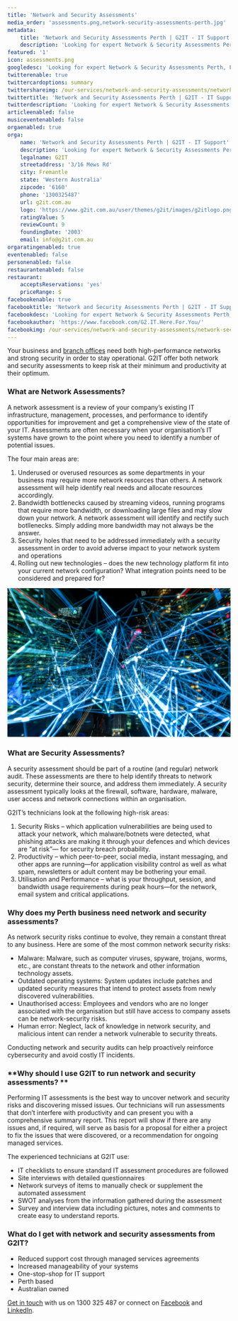 ```yaml
---
title: 'Network and Security Assessments'
media_order: 'assessments.png,network-security-assessments-perth.jpg'
metadata:
    title: 'Network and Security Assessments Perth | G2IT - IT Support'
    description: 'Looking for expert Network & Security Assessments Perth, Fremantle & Esperance? G2IT are reliable and experienced providers of managed IT services. '
featured: '1'
icon: assessments.png
googledesc: 'Looking for expert Network & Security Assessments Perth, Fremantle & Esperance? G2IT are reliable and experienced providers of managed IT services.'
twitterenable: true
twittercardoptions: summary
twittershareimg: /our-services/network-and-security-assessments/network-security-assessments-perth.jpg
twittertitle: 'Network and Security Assessments Perth | G2IT - IT Support'
twitterdescription: 'Looking for expert Network & Security Assessments Perth, Fremantle & Esperance? G2IT are reliable and experienced providers of managed IT services.'
articleenabled: false
musiceventenabled: false
orgaenabled: true
orga:
    name: 'Network and Security Assessments Perth | G2IT - IT Support'
    description: 'Looking for expert Network & Security Assessments Perth, Fremantle & Esperance? G2IT are reliable and experienced providers of managed IT services. '
    legalname: G2IT
    streetaddress: '3/16 Mews Rd'
    city: Fremantle
    state: 'Western Australia'
    zipcode: '6160'
    phone: '1300325487'
    url: g2it.com.au
    logo: 'https://www.g2it.com.au/user/themes/g2it/images/g2itlogo.png'
    ratingValue: 5
    reviewCount: 9
    foundingDate: '2003'
    email: info@g2it.com.au
orgaratingenabled: true
eventenabled: false
personenabled: false
restaurantenabled: false
restaurant:
    acceptsReservations: 'yes'
    priceRange: $
facebookenable: true
facebooktitle: 'Network and Security Assessments Perth | G2IT - IT Support'
facebookdesc: 'Looking for expert Network & Security Assessments Perth, Fremantle & Esperance? G2IT are reliable and experienced providers of managed IT services.'
facebookauthor: 'https://www.facebook.com/G2.IT.Here.For.You/'
facebookimg: /our-services/network-and-security-assessments/network-security-assessments-perth.jpg
---
```


Your business and [branch offices](https://www.g2it.com.au/our-services/robo-it-support-perth) need both high-performance networks and strong security in order to stay operational. G2IT offer both network and security assessments to keep risk at their minimum and productivity at their optimum.

### **What are Network Assessments?**

A network assessment is a review of your company’s existing IT infrastructure, management, processes, and performance to identify opportunities for improvement and get a comprehensive view of the state of your IT. 
Assessments are often necessary when your organisation’s IT systems have grown to the point where you need to identify a number of potential issues.

The four main areas are: 

1. Underused or overused resources as some departments in your business may require more network resources than others. A network assessment will help identify real needs and allocate resources accordingly.
2. Bandwidth bottlenecks caused by streaming videos, running programs that require more bandwidth, or downloading large files and may slow down your network.  A network assessment will identify and rectify such botllenecks. Simply adding more bandwidth may not always be the answer. 
3. Security holes that need to be addressed immediately with a security assessment in order to avoid adverse impact to your network system and operations
4. Rolling out new technologies – does the new technology platform fit into your current network configuration? What integration points need to be considered and prepared for? 

![](network-security-assessments-perth.jpg?resize=1000,350)

### **What are Security Assessments?**

A security assessment should be part of a routine (and regular) network audit. These assessments are there to help identify threats to network security, determine their source, and address them immediately. A security assessment typically looks at the firewall, software, hardware, malware, user access and network connections within an organisation.

G2IT’s technicians look at the following high-risk areas:

1. Security Risks – which application vulnerabilities are being used to attack your network, which malware/botnets were detected, what phishing attacks are making it through your defences and which devices are “at risk”— for security breach probability.
2. Productivity – which peer-to-peer, social media, instant messaging, and other apps are running—for application visibility control as well as what spam, newsletters or adult content may be bothering your email. 
3. Utilisation and Performance – what is your throughput, session, and bandwidth usage requirements during peak hours—for the network, email system and critical applications.


### **Why does my Perth business need network and security assessments?**

As network security risks continue to evolve, they remain a constant threat to any business. Here are some of the most common network security risks:

* Malware: Malware, such as computer viruses, spyware, trojans, worms, etc., are constant threats to the network and other information technology assets. 
* Outdated operating systems: System updates include patches and updated security measures that intend to protect assets from newly discovered vulnerabilities. 
* Unauthorised access: Employees and vendors who are no longer associated with the organisation but still have access to company assets can be network-security risks. 
* Human error: Neglect, lack of knowledge in network security, and malicious intent can render a network vulnerable to security threats. 


Conducting network and security audits can help proactively reinforce cybersecurity and avoid costly IT incidents.


### **Why should I use G2IT to run network and security assessments? **

Performing IT assessments is the best way to uncover network and security risks and discovering missed issues. 
Our technicians will run assessments that don’t interfere with productivity and can present you with a comprehensive summary report. This report will show if there are any issues and, if required, will serve as basis for a proposal for either a project to fix the issues that were discovered, or a recommendation for ongoing managed services.

The experienced technicians at G2IT use:

* IT checklists to ensure standard IT assessment procedures are followed
* Site interviews with detailed questionnaires 
* Network surveys of items to manually check or supplement the automated assessment
* SWOT analyses from the information gathered during the assessment
* Survey and interview data including pictures, notes and comments to create easy to understand reports.


### **What do I get with network and security assessments from G2IT?**

* Reduced support cost through managed services agreements
* Increased manageability of your systems
* One-stop-shop for IT support
* Perth based
* Australian owned 

[Get in touch](https://www.g2it.com.au/contact-us) with us on 1300 325 487 or connect on [Facebook](https://www.facebook.com/pg/G2.IT.Here.For.You/?target=_blank) and [LinkedIn](https://www.linkedin.com/company/14527738/?target=_blank).

